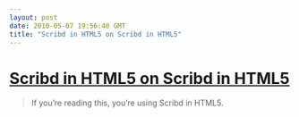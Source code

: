 ```yaml
---
layout: post
date: 2010-05-07 19:56:40 GMT
title: "Scribd in HTML5 on Scribd in HTML5"
---
```

# [Scribd in HTML5 on Scribd in HTML5](http://www.scribd.com/documents/30964170/Scribd-in-HTML5)

> If you’re reading this,
> you’re using Scribd in HTML5.
